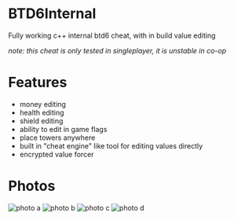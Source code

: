 # BTD6Internal
Fully working c++ internal btd6 cheat, with in build value editing

*note: this cheat is only tested in singleplayer, it is unstable in co-op*

# Features
- money editing
- health editing
- shield editing
- ability to edit in game flags
- place towers anywhere
- built in "cheat engine" like tool for editing values directly
- encrypted value forcer

# Photos
![photo a](http://chinese.foreskin.market/product_images/eb6ac56e.png)
![photo b](http://chinese.foreskin.market/product_images/d733f81f.png)
![photo c](http://chinese.foreskin.market/product_showcases/77a59ce0.gif)
![photo d](http://chinese.foreskin.market/product_images/6c4b54e4.png)

